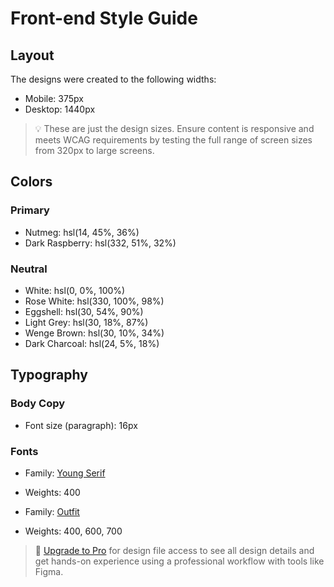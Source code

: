 # Front-end Style Guide

## Layout

The designs were created to the following widths:

- Mobile: 375px
- Desktop: 1440px

> 💡 These are just the design sizes. Ensure content is responsive and meets WCAG requirements by testing the full range of screen sizes from 320px to large screens.

## Colors

### Primary

- Nutmeg: hsl(14, 45%, 36%)
- Dark Raspberry: hsl(332, 51%, 32%)

### Neutral

- White: hsl(0, 0%, 100%)
- Rose White: hsl(330, 100%, 98%)
- Eggshell: hsl(30, 54%, 90%)
- Light Grey: hsl(30, 18%, 87%)
- Wenge Brown: hsl(30, 10%, 34%)          
- Dark Charcoal: hsl(24, 5%, 18%)

## Typography

### Body Copy

- Font size (paragraph): 16px

### Fonts

- Family: [Young Serif](https://fonts.google.com/specimen/Young+Serif)
- Weights: 400

- Family: [Outfit](https://fonts.google.com/specimen/Outfit)
- Weights: 400, 600, 700

> 💎 [Upgrade to Pro](https://www.frontendmentor.io/pro?ref=style-guide) for design file access to see all design details and get hands-on experience using a professional workflow with tools like Figma.
